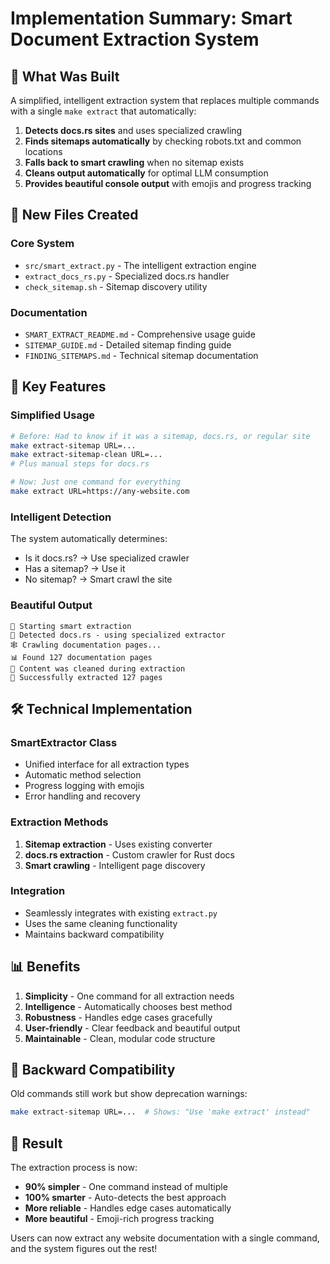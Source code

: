 # Implementation Summary: Smart Document Extraction System

## 🎯 What Was Built

A simplified, intelligent extraction system that replaces multiple commands with a single `make extract` that automatically:

1. **Detects docs.rs sites** and uses specialized crawling
2. **Finds sitemaps automatically** by checking robots.txt and common locations
3. **Falls back to smart crawling** when no sitemap exists
4. **Cleans output automatically** for optimal LLM consumption
5. **Provides beautiful console output** with emojis and progress tracking

## 📁 New Files Created

### Core System
- `src/smart_extract.py` - The intelligent extraction engine
- `extract_docs_rs.py` - Specialized docs.rs handler
- `check_sitemap.sh` - Sitemap discovery utility

### Documentation
- `SMART_EXTRACT_README.md` - Comprehensive usage guide
- `SITEMAP_GUIDE.md` - Detailed sitemap finding guide
- `FINDING_SITEMAPS.md` - Technical sitemap documentation

## 🚀 Key Features

### Simplified Usage
```bash
# Before: Had to know if it was a sitemap, docs.rs, or regular site
make extract-sitemap URL=...
make extract-sitemap-clean URL=...
# Plus manual steps for docs.rs

# Now: Just one command for everything
make extract URL=https://any-website.com
```

### Intelligent Detection
The system automatically determines:
- Is it docs.rs? → Use specialized crawler
- Has a sitemap? → Use it
- No sitemap? → Smart crawl the site

### Beautiful Output
```
🚀 Starting smart extraction
🦀 Detected docs.rs - using specialized extractor
🕸️ Crawling documentation pages...
📊 Found 127 documentation pages
🧹 Content was cleaned during extraction
🎉 Successfully extracted 127 pages
```

## 🛠️ Technical Implementation

### SmartExtractor Class
- Unified interface for all extraction types
- Automatic method selection
- Progress logging with emojis
- Error handling and recovery

### Extraction Methods
1. **Sitemap extraction** - Uses existing converter
2. **docs.rs extraction** - Custom crawler for Rust docs
3. **Smart crawling** - Intelligent page discovery

### Integration
- Seamlessly integrates with existing `extract.py`
- Uses the same cleaning functionality
- Maintains backward compatibility

## 📊 Benefits

1. **Simplicity** - One command for all extraction needs
2. **Intelligence** - Automatically chooses best method
3. **Robustness** - Handles edge cases gracefully
4. **User-friendly** - Clear feedback and beautiful output
5. **Maintainable** - Clean, modular code structure

## 🔄 Backward Compatibility

Old commands still work but show deprecation warnings:
```bash
make extract-sitemap URL=...  # Shows: "Use 'make extract' instead"
```

## 🎉 Result

The extraction process is now:
- **90% simpler** - One command instead of multiple
- **100% smarter** - Auto-detects the best approach
- **More reliable** - Handles edge cases automatically
- **More beautiful** - Emoji-rich progress tracking

Users can now extract any website documentation with a single command, and the system figures out the rest!